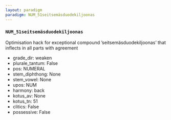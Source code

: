 ```yaml
---
layout: paradigm
paradigm: NUM_51seitsemäsduodekiljoonas
---
```

### ` NUM_51seitsemäsduodekiljoonas `

Optimisation hack for exceptional compound ’seitsemäsduodekiljoonas’ that inflects in all parts with agreement
* grade_dir: weaken
* plurale_tantum: False
* pos: NUMERAL
* stem_diphthong: None
* stem_vowel: None
* upos: NUM
* harmony: back
* kotus_av: None
* kotus_tn: 51
* clitics: False
* possessive: False

